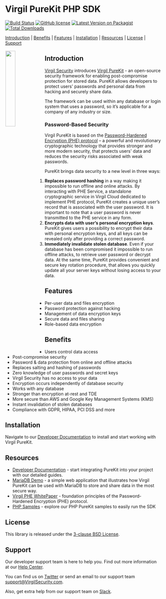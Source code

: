 # Virgil PureKit PHP SDK
[![Build Status](https://travis-ci.com/VirgilSecurity/virgil-purekit-php.png?branch=master)](https://travis-ci.com/VirgilSecurity/virgil-purekit-php)
[![GitHub license](https://img.shields.io/badge/license-BSD%203--Clause-blue.svg)](https://github.com/VirgilSecurity/virgil/blob/master/LICENSE)
[![Latest Version on Packagist](https://img.shields.io/packagist/v/virgil/purekit.svg?style=flat-square)](https://packagist.org/packages/virgil/purekit)
[![Total Downloads](https://img.shields.io/packagist/dt/virgil/purekit.svg?style=flat-square)](https://packagist.org/packages/virgil/purekit)

[Introduction](#introduction) | [Benefits](#benefits) | [Features](#features) |  [Installation](#installation) | [Resources](#resources) | [License](#license) | [Support](#support)

<img src="https://cdn.virgilsecurity.com/assets/images/github/logos/purekit/PureKit.png" width="25%" align="left" hspace="1" vspace="3">

## Introduction
</a>[Virgil Security](https://virgilsecurity.com) introduces [Virgil PureKit](https://developer.virgilsecurity.com/docs/purekit/) - an open-source security framework for enabling post-compromise protection for stored data. PureKit allows developers to protect users' passwords and personal data from hacking and securely share data.

The framework can be used within any database or login system that uses a password, so it’s applicable for a company of any industry or size.

### Password-Based Security

Virgil PureKit is based on the [Password-Hardened Encryption (PHE) protocol](https://virgilsecurity.com/wp-content/uploads/2018/11/PHE-Whitepaper-2018.pdf) – a powerful and revolutionary cryptographic technology that provides stronger and more modern security, that protects users' data and reduces the security risks associated with weak passwords.

PureKit brings data security to a new level in three ways:
1. **Replaces password hashing** in a way making it impossible to run offline and online attacks. By interacting with PHE Service, a standalone cryptographic service in Virgil Cloud dedicated to implement  PHE protocol, PureKit creates a unique user’s record that is associated with the user password. It is important to note that a user password is never transmitted to the PHE service in any form.
2. **Encrypts data with user’s personal encryption keys**. PureKit gives users a possibility to encrypt their data with personal encryption keys, and all keys can be revealed only after providing a correct password.
3. **Immediately invalidate stolen database**. Even if your database has been compromised it impossible to run offline attacks, to retrieve user password or decrypt data. At the same time, PureKit provides convenient and secure key rotation procedure, that allows you quickly update all your server keys without losing access to your data.

## Features

- Per-user data and files encryption
- Password protection against hacking
- Management of data encryption keys 
- Secure data and files sharing
- Role-based data encryption


## Benefits

- Users control data access
- Post-compromise security
- Password & data protection from online and offline attacks
- Replaces salting and hashing of passwords
- Zero knowledge of user passwords and secret keys
- Virgil Security has no access to your data
- Encryption occurs independently of database security
- Works with any database
- Stronger than encryption at-rest and TDE
- More secure than AWS and Google Key Management Systems (KMS)
- Instant invalidation of stolen databases
- Compliance with GDPR, HIPAA, PCI DSS and more

## Installation

Navigate to our [Developer Documentation](https://developer.virgilsecurity.com/docs/purekit) to install and start working with Virgil PureKit.

## Resources

- [Developer Documentation](https://developer.virgilsecurity.com/docs/purekit) - start integrating PureKit into your project with our detailed guides.
- [MariaDB Demo](https://github.com/VirgilSecurity/virgil-mariadb-demo) - a simple web application that illustrates how Virgil PureKit can be used with MariaDB to store and share data in the most secure way.
- [Virgil PHE WhitePaper](https://virgilsecurity.com/wp-content/uploads/2018/11/PHE-Whitepaper-2018.pdf) - foundation principles of the Password-Hardened Encryption (PHE) protocol.
- [PHP Samples](/samples) - explore our PHP PureKit samples to easily run the SDK

## License
This library is released under the [3-clause BSD License](LICENSE).

## Support
Our developer support team is here to help you. Find out more information at our [Help Center](https://help.virgilsecurity.com/).

You can find us on [Twitter](https://twitter.com/VirgilSecurity) or send an email to our support team support@VirgilSecurity.com.

Also, get extra help from our support team on [Slack](https://virgilsecurity.com/join-community).
